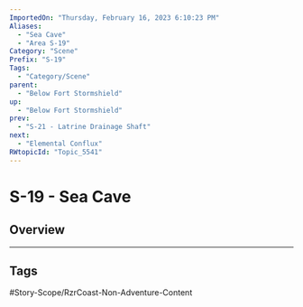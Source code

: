 ```yaml
---
ImportedOn: "Thursday, February 16, 2023 6:10:23 PM"
Aliases:
  - "Sea Cave"
  - "Area S-19"
Category: "Scene"
Prefix: "S-19"
Tags:
  - "Category/Scene"
parent:
  - "Below Fort Stormshield"
up:
  - "Below Fort Stormshield"
prev:
  - "S-21 - Latrine Drainage Shaft"
next:
  - "Elemental Conflux"
RWtopicId: "Topic_5541"
---
```

# S-19 - Sea Cave
## Overview

---
## Tags
#Story-Scope/RzrCoast-Non-Adventure-Content

